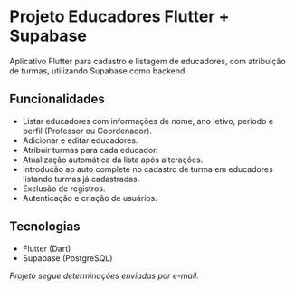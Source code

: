 # Projeto Educadores Flutter + Supabase

Aplicativo Flutter para cadastro e listagem de educadores, com atribuição de turmas, utilizando Supabase como backend.

## Funcionalidades

- Listar educadores com informações de nome, ano letivo, período e perfil (Professor ou Coordenador).
- Adicionar e editar educadores.
- Atribuir turmas para cada educador.
- Atualização automática da lista após alterações.
- Introdução ao auto complete no cadastro de turma em educadores listando turmas já cadastradas.
- Exclusão de registros.
- Autenticação e criação de usuários.

## Tecnologias

- Flutter (Dart)
- Supabase (PostgreSQL)

_Projeto segue determinações enviadas por e-mail._
